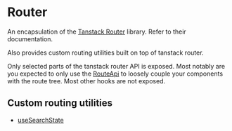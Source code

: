 # Router

An encapsulation of the [Tanstack Router](https://tanstack.com/router) library. Refer to their documentation.

Also provides custom routing utilities built on top of tanstack router.

Only selected parts of the tanstack router API is exposed. Most notably are you expected to only use the [RouteApi](https://tanstack.com/router/v1/docs/api/router/RouteApiClass) to loosely couple your components with the route tree. Most other hooks are not exposed.

## Custom routing utilities

- [useSearchState](./src/useSearchState.ts)
